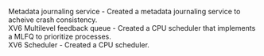 Metadata journaling service - Created a metadata journaling service to acheive crash consistency.  
XV6 Multilevel feedback queue - Created a CPU scheduler that implements a MLFQ to prioritize processes.  
XV6 Scheduler - Created a CPU scheduler.
